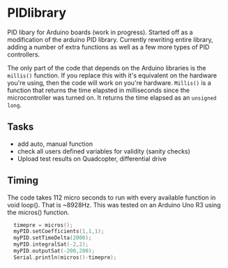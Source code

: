 # PIDlibrary
PID libary for Arduino boards (work in progress). Started off as a modification of the arduino PID library. Currently rewriting entire library, adding a number of extra functions as well as a few more types of PID controllers. 

The only part of the code that depends on the Arduino libraries is the ```millis()``` function. If you replace this with it's equivalent on the hardware you're using, then the code will work on you're hardware. ```Millis()``` is a function that returns the time elapsted in milliseconds since the microcontroller was turned on. It returns the time elapsed as an ```unsigned long```.

## Tasks ##

* add auto, manual function
* check all users defined variables for validity (sanity checks)
* Upload test results on Quadcopter, differential drive

## Timing ##

The code takes 112 micro seconds to run with every available function in void loop(). That is ~8928Hz. This was tested on an Arduino Uno R3 using the micros() function. 

```cpp
  timepre = micros();
  myPID.setCoefficients(1,1,1);
  myPID.setTimeDelta(2000);
  myPID.integralSat(-2,2);
  myPID.outputSat(-200,200);
  Serial.println(micros()-timepre);
```
